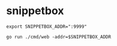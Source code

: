 # snippetbox

```shell
export SNIPPETBOX_ADDR=":9999"
```
```shell
go run ./cmd/web -addr=$SNIPPETBOX_ADDR
```
